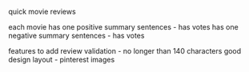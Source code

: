 quick movie reviews

each movie
has one positive summary
sentences - has votes
has one negative summary
sentences - has votes


features to add
review validation - no longer than 140 characters
good design layout - pinterest
images

